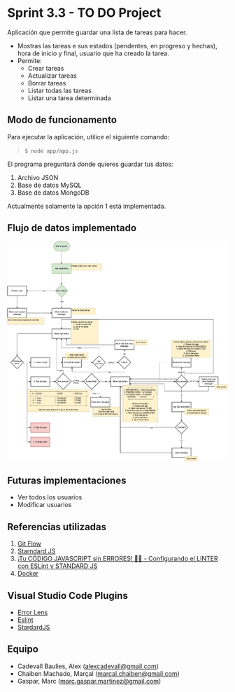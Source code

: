 # Sprint 3.3 - TO DO Project

Aplicación que permite guardar una lista de tareas para hacer.
- Mostras las tareas e sus estados (pendentes, en progreso y hechas), hora de inicio y final, usuario que ha creado la tarea.
- Permite:
  - Crear tareas
  - Actualizar tareas
  - Borrar tareas
  - Listar todas las tareas
  - Listar una tarea determinada

## Modo de funcionamento

Para ejecutar la aplicación, utilice el siguiente comando:

> `$ node app/app.js `

El programa preguntará donde quieres guardar tus datos: 

1. Archivo JSON
1. Base de datos MySQL
1. Base de datos MongoDB

Actualmente solamente la opción 1 está implementada.


## Flujo de datos implementado

![Flujo de datos](./img/flow.jpg)

## Futuras implementaciones

- Ver todos los usuarios
- Modificar usuarios

## Referencias utilizadas

1. [Git Flow](https://www.atlassian.com/es/git/tutorials/comparing-workflows/gitflow-workflow)
1. [Starndard JS](https://standardjs.com/)
1. [¡Tu CÓDIGO JAVASCRIPT sin ERRORES! 🛑🐛 - Configurando el LINTER con ESLint y STANDARD JS](https://www.youtube.com/watch?v=QpDpRmlFfqI)
1. [Docker](https://www.docker.com/)

## Visual Studio Code Plugins
- [Error Lens](https://marketplace.visualstudio.com/items?itemName=usernamehw.errorlens)
- [Eslint](https://marketplace.visualstudio.com/items?itemName=dbaeumer.vscode-eslint)
- [StardardJS](https://marketplace.visualstudio.com/items?itemName=standard.vscode-standard)


## Equipo

- Cadevall Baulies, Alex (alexcadevall@gmail.com)
- Chaiben Machado, Marçal (marcal.chaiben@gmail.com)
- Gaspar, Marc (marc.gaspar.martinez@gmail.com)

<!-- 

## Documents:
- appData.json (contains):
    - User array (contains):
        - id
        - username
    - Task array (contains):
        - id
        - user_id
        - description
        - create_date
        - status
        - closed_date
- jsonFileManager.js (contains):
    - Path constructor
    - `function` Require JSON 
    - `function` Modify JSON 
- helpers.js (contains): 
    - `function` Create task 
    - `function` Update task 
    - `function` Erase task 
    - `function` Check a task 
    - `function` Check all tasks 
- app.js (contains):
    - console prompts
    - function calls
    - `function` menu (start) -->

